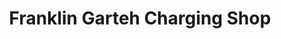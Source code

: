 ---
title: "Franklin Garteh Charging Shop"
url: /ganta/franklin-garteh-charging-shop/
shop: electronics
---